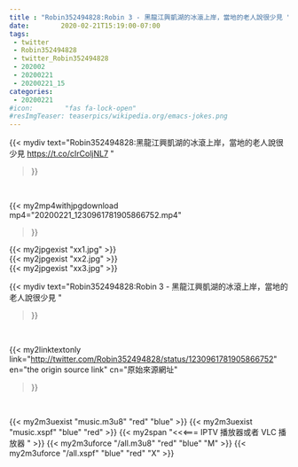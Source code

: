 ```yaml
---
title : "Robin352494828:Robin 3 - 黑龍江興凱湖的冰滾上岸，當地的老人說很少見 "
date:        2020-02-21T15:19:00-07:00
tags:
 - twitter
 - Robin352494828
 - twitter_Robin352494828
 - 202002
 - 20200221
 - 20200221_15
categories:
 - 20200221
#icon:        "fas fa-lock-open"
#resImgTeaser: teaserpics/wikipedia.org/emacs-jokes.png
---
```


{{< mydiv text="Robin352494828:黑龍江興凱湖的冰滾上岸，當地的老人說很少見 https://t.co/cIrColjNL7 "
>}}
<br>


{{< my2mp4withjpgdownload mp4="20200221_1230961781905866752.mp4"
>}}

{{< my2jpgexist "xx1.jpg" >}}<br>
{{< my2jpgexist "xx2.jpg" >}}<br>
{{< my2jpgexist "xx3.jpg" >}}<br>



{{< mydiv text="Robin352494828:Robin 3 - 黑龍江興凱湖的冰滾上岸，當地的老人說很少見 "
>}}
<br>

{{< my2linktextonly link="http://twitter.com/Robin352494828/status/1230961781905866752"
en="the origin source link" cn="原始來源網址"
>}}


<br>

{{< my2m3uexist "music.m3u8" "red"  "blue" >}} {{< my2m3uexist "music.xspf" "blue" "red"  >}} {{< my2span "<<<=== IPTV 播放器或者 VLC 播放器 " >}} {{< my2m3uforce "/all.m3u8" "red"  "blue" "M" >}} {{< my2m3uforce "/all.xspf" "blue" "red"  "X" >}} 
